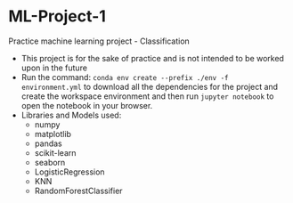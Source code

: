 # ML-Project-1
Practice machine learning project - Classification
* This project is for the sake of practice and is not intended to be worked upon in the future
* Run the command: `conda env create --prefix ./env -f environment.yml` to download all the dependencies for the project and create the workspace environment and then run `jupyter notebook` to open the notebook in your browser.
* Libraries and Models used:
  * numpy
  * matplotlib
  * pandas
  * scikit-learn
  * seaborn
  * LogisticRegression
  * KNN
  * RandomForestClassifier
